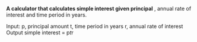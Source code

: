 **A calculator that calculates simple interest given principal** , annual rate of interest and time period in years.

Input:
   p, principal amount
   t, time period in years
   r, annual rate of interest
Output
   simple interest = p*t*r
